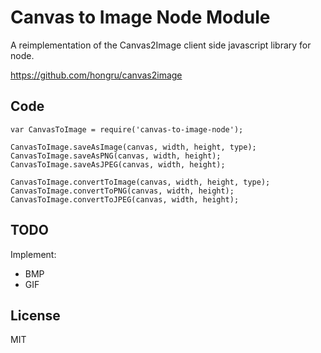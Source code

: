 # Canvas to Image Node Module #

A reimplementation of the Canvas2Image client side javascript library for node.

https://github.com/hongru/canvas2image

## Code ##

    var CanvasToImage = require('canvas-to-image-node');
    
    CanvasToImage.saveAsImage(canvas, width, height, type);
    CanvasToImage.saveAsPNG(canvas, width, height);
    CanvasToImage.saveAsJPEG(canvas, width, height);

    CanvasToImage.convertToImage(canvas, width, height, type);
    CanvasToImage.convertToPNG(canvas, width, height);
    CanvasToImage.convertToJPEG(canvas, width, height);

## TODO

Implement: 

* BMP
* GIF

## License
MIT
